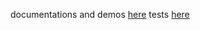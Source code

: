 documentations and demos [here](https://f-cka.com/projects/feedback.js/docs/)
tests [here](https://f-cka.com/projects/feedback.js/test/)